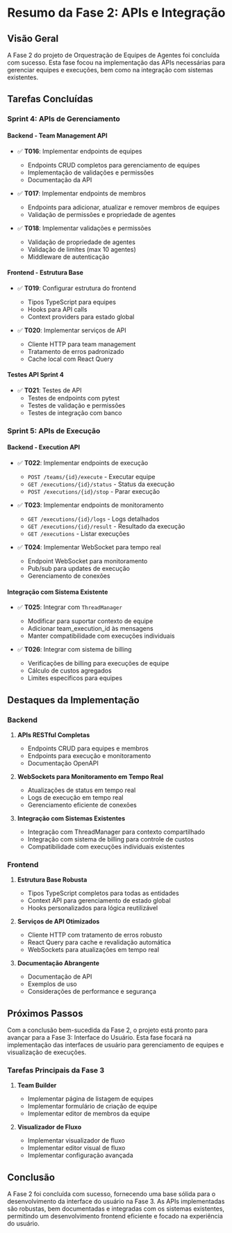 # Resumo da Fase 2: APIs e Integração

## Visão Geral

A Fase 2 do projeto de Orquestração de Equipes de Agentes foi concluída com sucesso. Esta fase focou na implementação das APIs necessárias para gerenciar equipes e execuções, bem como na integração com sistemas existentes.

## Tarefas Concluídas

### Sprint 4: APIs de Gerenciamento

#### Backend - Team Management API
- ✅ **T016**: Implementar endpoints de equipes
  - Endpoints CRUD completos para gerenciamento de equipes
  - Implementação de validações e permissões
  - Documentação da API

- ✅ **T017**: Implementar endpoints de membros
  - Endpoints para adicionar, atualizar e remover membros de equipes
  - Validação de permissões e propriedade de agentes

- ✅ **T018**: Implementar validações e permissões
  - Validação de propriedade de agentes
  - Validação de limites (max 10 agentes)
  - Middleware de autenticação

#### Frontend - Estrutura Base
- ✅ **T019**: Configurar estrutura do frontend
  - Tipos TypeScript para equipes
  - Hooks para API calls
  - Context providers para estado global

- ✅ **T020**: Implementar serviços de API
  - Cliente HTTP para team management
  - Tratamento de erros padronizado
  - Cache local com React Query

#### Testes API Sprint 4
- ✅ **T021**: Testes de API
  - Testes de endpoints com pytest
  - Testes de validação e permissões
  - Testes de integração com banco

### Sprint 5: APIs de Execução

#### Backend - Execution API
- ✅ **T022**: Implementar endpoints de execução
  - `POST /teams/{id}/execute` - Executar equipe
  - `GET /executions/{id}/status` - Status da execução
  - `POST /executions/{id}/stop` - Parar execução

- ✅ **T023**: Implementar endpoints de monitoramento
  - `GET /executions/{id}/logs` - Logs detalhados
  - `GET /executions/{id}/result` - Resultado da execução
  - `GET /executions` - Listar execuções

- ✅ **T024**: Implementar WebSocket para tempo real
  - Endpoint WebSocket para monitoramento
  - Pub/sub para updates de execução
  - Gerenciamento de conexões

#### Integração com Sistema Existente
- ✅ **T025**: Integrar com `ThreadManager`
  - Modificar para suportar contexto de equipe
  - Adicionar team_execution_id às mensagens
  - Manter compatibilidade com execuções individuais

- ✅ **T026**: Integrar com sistema de billing
  - Verificações de billing para execuções de equipe
  - Cálculo de custos agregados
  - Limites específicos para equipes

## Destaques da Implementação

### Backend

1. **APIs RESTful Completas**
   - Endpoints CRUD para equipes e membros
   - Endpoints para execução e monitoramento
   - Documentação OpenAPI

2. **WebSockets para Monitoramento em Tempo Real**
   - Atualizações de status em tempo real
   - Logs de execução em tempo real
   - Gerenciamento eficiente de conexões

3. **Integração com Sistemas Existentes**
   - Integração com ThreadManager para contexto compartilhado
   - Integração com sistema de billing para controle de custos
   - Compatibilidade com execuções individuais existentes

### Frontend

1. **Estrutura Base Robusta**
   - Tipos TypeScript completos para todas as entidades
   - Context API para gerenciamento de estado global
   - Hooks personalizados para lógica reutilizável

2. **Serviços de API Otimizados**
   - Cliente HTTP com tratamento de erros robusto
   - React Query para cache e revalidação automática
   - WebSockets para atualizações em tempo real

3. **Documentação Abrangente**
   - Documentação de API
   - Exemplos de uso
   - Considerações de performance e segurança

## Próximos Passos

Com a conclusão bem-sucedida da Fase 2, o projeto está pronto para avançar para a Fase 3: Interface do Usuário. Esta fase focará na implementação das interfaces de usuário para gerenciamento de equipes e visualização de execuções.

### Tarefas Principais da Fase 3

1. **Team Builder**
   - Implementar página de listagem de equipes
   - Implementar formulário de criação de equipe
   - Implementar editor de membros da equipe

2. **Visualizador de Fluxo**
   - Implementar visualizador de fluxo
   - Implementar editor visual de fluxo
   - Implementar configuração avançada

## Conclusão

A Fase 2 foi concluída com sucesso, fornecendo uma base sólida para o desenvolvimento da interface do usuário na Fase 3. As APIs implementadas são robustas, bem documentadas e integradas com os sistemas existentes, permitindo um desenvolvimento frontend eficiente e focado na experiência do usuário.
